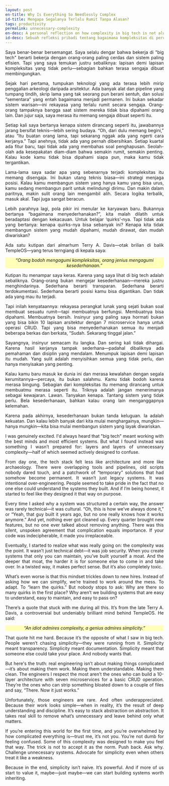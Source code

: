 ```yaml
---
layout: post
en-title: Why Is Everything So Needlessly Complex
id-title: Mengapa Segalanya Terlalu Rumit Tanpa Alasan?
tags: productivity
permalink: unnecessary-complexity
en-desc: A personal reflection on how complexity in big tech is not always a technical necessity but often a cultural choice, and why that mindset is holding us back
id-desc: Sebuah refleksi pribadi tentang bagaimana kompleksitas di perusahaan teknologi besar sering kali bukan kebutuhan teknis melainkan pilihan budaya, dan mengapa pola pikir seperti itu justru menghambat kita
---
```


<div style="text-align: justify;" data-lang="id" class="hidden">
  <p style="text-align: justify;">
    Saya benar-benar bersemangat. Saya selalu dengar bahwa bekerja di "big tech" berarti bekerja dengan orang-orang paling cerdas dan sistem paling efisien. Tapi yang saya temukan justru sebaliknya: lapisan demi lapisan kompleksitas yang tidak perlu—sebagian bahkan terasa sengaja dibuat membingungkan.
  </p>
  <p style="text-align: justify;">
    Sejak hari pertama, tumpukan teknologi yang ada terasa lebih mirip penggalian arkeologi daripada arsitektur. Ada banyak alat dan pipeline yang tumpang tindih, skrip lama yang tak seorang pun berani sentuh, dan solusi “sementara” yang entah bagaimana menjadi permanen. Ini bukan sekadar sistem warisan—ini rekayasa yang terlalu rumit secara sengaja. Orang-orang tampaknya bangga saat sistem mereka tidak bisa dipahami orang lain. Dan jujur saja, saya merasa itu memang sengaja dibuat seperti itu.
  </p>
  <p style="text-align: justify;">
    Setiap kali saya bertanya kenapa sistem dirancang seperti itu, jawabannya jarang bersifat teknis—lebih sering budaya. “Oh, dari dulu memang begini,” atau “Itu buatan orang lama, tapi sekarang nggak ada yang ngerti cara kerjanya.” Tapi anehnya, tidak ada yang pernah dibersihkan. Setiap kuartal ada fitur baru, tapi tidak ada yang membahas soal penghapusan. Seolah-olah ada kesepakatan diam-diam bahwa semakin rumit, semakin penting. Kalau kode kamu tidak bisa dipahami siapa pun, maka kamu tidak tergantikan.
  </p>
  <p style="text-align: justify;">
    Lama-lama saya sadar apa yang sebenarnya terjadi: kompleksitas itu memang disengaja. Ini bukan utang teknis biasa—ini strategi menjaga posisi. Kalau kamu membangun sistem yang hanya kamu yang bisa urus, kamu sedang membangun parit untuk melindungi dirimu. Dan makin dalam paritnya, makin sulit orang lain mengambil alih. Secara logika terbalik, masuk akal. Tapi juga sangat beracun.
  </p>
  <p style="text-align: justify;">
    Lebih parahnya lagi, pola pikir ini menular ke karyawan baru. Bukannya bertanya “bagaimana menyederhanakan?”, kita malah dilatih untuk beradaptasi dengan kekacauan. Untuk belajar ‘quirks’-nya. Tapi tidak ada yang bertanya: kenapa quirks-nya bisa sebanyak ini? Kenapa kita tidak membangun sistem yang mudah dipahami, mudah dirawat, dan mudah diwariskan?
  </p>
  <p style="text-align: justify;">
    Ada satu kutipan dari almarhum Terry A. Davis—otak brilian di balik TempleOS—yang terus terngiang di kepala saya:
  </p>
  <p style="text-align: center; font-style: italic; background-color: rgb(255, 255, 185);">
    “Orang bodoh mengagumi kompleksitas, orang jenius mengagumi kesederhanaan.”
  </p>
  <p style="text-align: justify;">
    Kutipan itu menampar saya keras. Karena yang saya lihat di big tech adalah sebaliknya. Orang-orang bukan mengejar kesederhanaan—mereka justru menghindarinya. Sederhana berarti transparan. Sederhana berarti terdokumentasi. Sederhana berarti posisi kamu bisa digantikan. Dan tidak ada yang mau itu terjadi.
  </p>
  <p style="text-align: justify;">
    Tapi inilah kenyataannya: rekayasa perangkat lunak yang sejati bukan soal membuat sesuatu rumit—tapi membuatnya berfungsi. Membuatnya bisa dipahami. Membuatnya bersih. Insinyur yang paling saya hormati bukan yang bisa bikin 10 lapisan arsitektur dengan 7 microservice hanya untuk operasi CRUD. Tapi yang bisa menyederhanakan semua itu menjadi beberapa berkas dan berkata, “Sudah. Sekarang tinggal jalan.”
  </p>
  <p style="text-align: justify;">
    Sayangnya, insinyur semacam itu langka. Dan sering kali tidak dihargai. Karena hasil kerjanya tampak sederhana—padahal dibaliknya ada pemahaman dan disiplin yang mendalam. Menumpuk lapisan demi lapisan itu mudah. Yang sulit adalah menyisihkan semua yang tidak perlu, dan hanya menyisakan yang penting.
  </p>
  <p style="text-align: justify;">
    Kalau kamu baru masuk ke dunia ini dan merasa kewalahan dengan segala kerumitannya—percaya, itu bukan salahmu. Kamu tidak bodoh karena merasa bingung. Sebagian dari kompleksitas itu memang dirancang untuk membuatmu merasa seperti itu. Triknya adalah jangan menerimanya sebagai kewajaran. Lawan. Tanyakan kenapa. Tantang sistem yang tidak perlu. Bela kesederhanaan, bahkan kalau orang lain menganggapnya kelemahan.
  </p>
  <p style="text-align: justify;">
    Karena pada akhirnya, kesederhanaan bukan tanda keluguan. Ia adalah kekuatan. Dan kalau lebih banyak dari kita mulai menghargainya, mungkin—hanya mungkin—kita bisa mulai membangun sistem yang layak diwariskan.
  </p>
</div>

<div style="text-align: justify;" data-lang="en">
  <p style="text-align: justify;">
    I was genuinely excited. I'd always heard that "big tech" meant working with the best minds and most efficient systems. But what I found instead was something I wasn’t prepared for: layers and layers of unnecessary complexity—half of which seemed actively designed to confuse.
  </p>
  <p style="text-align: justify;">
    From day one, the tech stack felt less like architecture and more like archaeology. There were overlapping tools and pipelines, old scripts nobody dared touch, and a patchwork of “temporary” solutions that had somehow become permanent. It wasn’t just legacy systems. It was intentional over-engineering. People seemed to take pride in the fact that no one else could understand the systems they built. And if I’m being honest, it started to feel like they designed it that way on purpose.
  </p>
  <p style="text-align: justify;">
    Every time I asked why a system was structured a certain way, the answer was rarely technical—it was cultural. “Oh, this is how we’ve always done it,” or “Yeah, that guy built it years ago, but no one really knows how it works anymore.” And yet, nothing ever got cleaned up. Every quarter brought new features, but no one ever talked about removing anything. There was this silent, unspoken agreement that complication equals importance. If your code was indecipherable, it made you irreplaceable.
  </p>
  <p style="text-align: justify;">
    Eventually, I started to realize what was really going on: the complexity was the point. It wasn’t just technical debt—it was job security. When you create systems that only you can maintain, you’ve built yourself a moat. And the deeper that moat, the harder it is for someone else to come in and take over. In a twisted way, it makes perfect sense. But it’s also completely toxic.
  </p>
  <p style="text-align: justify;">
    What’s even worse is that this mindset trickles down to new hires. Instead of asking how we can simplify, we’re trained to work around the mess. To adapt. To “learn the quirks.” But nobody stops to ask: Why are there so many quirks in the first place? Why aren’t we building systems that are easy to understand, easy to maintain, and easy to pass on?
  </p>
  <p style="text-align: justify;">
    There’s a quote that stuck with me during all this. It’s from the late Terry A. Davis, a controversial but undeniably brilliant mind behind TempleOS. He said:
  </p>
  <p style="text-align: center; font-style: italic; background-color: rgb(255, 255, 185);">
    “An idiot admires complexity, a genius admires simplicity.”
  </p>
  <p style="text-align: justify;">
    That quote hit me hard. Because it’s the opposite of what I saw in big tech. People weren’t chasing simplicity—they were running from it. Simplicity meant transparency. Simplicity meant documentation. Simplicity meant that someone else could take your place. And nobody wants that.
  </p>
  <p style="text-align: justify;">
    But here's the truth: real engineering isn’t about making things complicated—it’s about making them work. Making them understandable. Making them clean. The engineers I respect the most aren’t the ones who can build a 10-layer architecture with seven microservices for a basic CRUD operation. They’re the ones who can strip something bloated down to a couple of files and say, “There. Now it just works.”
  </p>
  <p style="text-align: justify;">
    Unfortunately, those engineers are rare. And often underappreciated. Because their work looks simple—when in reality, it’s the result of deep understanding and discipline. It’s easy to stack abstraction on abstraction. It takes real skill to remove what’s unnecessary and leave behind only what matters.
  </p>
  <p style="text-align: justify;">
    If you’re entering this world for the first time, and you’re overwhelmed by how complicated everything is—trust me, it’s not you. You’re not dumb for feeling confused. Some of this complexity was designed to make you feel that way. The trick is not to accept it as the norm. Push back. Ask why. Challenge unnecessary systems. Advocate for simplicity even when others treat it like a weakness.
  </p>
  <p style="text-align: justify;">
    Because in the end, simplicity isn’t naive. It’s powerful. And if more of us start to value it, maybe—just maybe—we can start building systems worth inheriting.
  </p>
</div>

